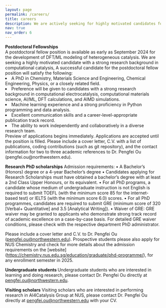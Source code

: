 ```yaml
---
layout: page
permalink: /careers/
title: careers
description: We are actively seeking for highly motivated candidates for postdoctoral fellowshipes, research PhD scholarship, undergraduate students, and visiting scholars.
nav: true
nav_order: 6
---
```


<dl>
<b>Postdoctoral Fellowships</b>
<dt>A postdoctoral fellow position is available as early as September 2024 for the development of DFT/ML modeling of heterogeneous catalysis. We are seeking a highly motivated candidate with a strong research background in computational catalysis, 
A successful candidate for the postdoctoral fellow position will satisfy the following:</dt>
<li>A PhD in Chemistry, Materials Science and Engineering, Chemical Engineering, Physics, or a closely related field.</li>
<li>Preference will be given to candidates with a strong research background in computational electrocatalysis, computational materials science, AI/ML, DFT calculations, and AIMD simulations.</li>
<li>Machine learning experience and a strong proficiency in Python programming and data analysis.</li>
<li>Excellent communication skills and a career-level-appropriate publication track record.</li>
<li>The ability to work independently and collaboratively in a diverse research team.</li>
Preview of applications begins immediately. Applications are accepted until the position is filled.
Please include a cover letter, C.V. with a list of publications, coding contributions (such as git repository), and the contact information for two to three academic references to Dr. Pengfei Ou (pengfei.ou@northwestern.edu).
</dl>

<b>Research PhD scholarships</b>
Admission requirements:
•	A Bachelor’s (Honors) degree or a 4-year Bachelor’s degree
•	Candidates applying for Research Scholarships must have obtained a bachelor’s degree with at least a 2nd Class Upper Honours, or its equivalent.
•	For all PhD programs, a candidate whose medium of undergraduate instruction is not English is required to submit TOEFL (with the minimum score 85 for the internet-based test) or IELTS (with the minimum score 6.0) scores.
•	For all PhD programmes, candidates are required to submit GRE (minimum score of 320 [Verbal+ Quantitative] and 3.5 [Analytical Writing]).
•	Waiver of GRE: GRE waiver may be granted to applicants who demonstrate strong track record of academic excellence on a case-by-case basis. For detailed GRE waiver
conditions, please check with the respective department PhD administrator.

Please include a cover letter and C.V. to Dr. Pengfei Ou (pengfei.ou@northwestern.edu). Prospective students please also apply for NUS Chemistry and check for more details about the admission requirements on the [website] (https://chemistry.nus.edu.sg/education/graduate/phd-programme/), for any enrollment semester in 2025.

<b> Undergraduate students </b>
Undergraduate students who are interested in learning and doing research, please contact Dr. Pengfei Ou directly at pengfei.ou@northwestern.edu.

<b>Visiting scholars</b>
Visiting scholars who are interested in performing research in AI4Catalysis Group at NUS, please contact Dr. Pengfei Ou directly at pengfei.ou@northwestern.edu with your CV.
